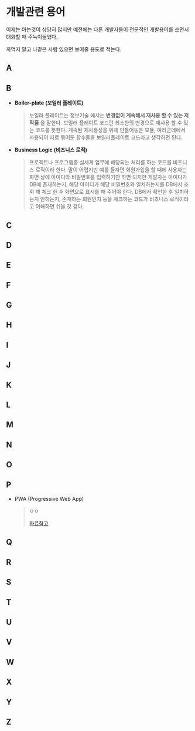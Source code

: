 # 개발관련 용어



이제는 아는것이 상당히 많지만 예전에는 다른 개발자들이 전문적인 개발용어를 쓰면서 대화할 때 주눅이들었다.

까먹지 말고 나같은 사람 있으면 보여줄 용도로 적는다.



## A

## B

- **Boiler-plate (보일러 플레이트)**

   >보일러 플레이트는 정보기술 에서는 **변경없이 계속해서 재사용 할 수 있는 저작품** 을 말한다.
   >보일러 플레이트 코드란 최소한의 변경으로 재사용 할 수 있는 코드를 뜻한다.
   >계속된 재사용성을 위해 만들어놓은 모듈, 여러군데에서 사용되어 따로 묶어둔 함수들을 보일러플레이트 코드라고 생각하면 된다.

- **Business Logic (비즈니스 로직)**

  >프로젝트나 프로그램중 실세계 업무에 해당되는 처리를 하는 코드를 비즈니스 로직이라 한다.
  말이 어렵지만 예를 들자면 회원가입을 할 때에 사용자는 화면 상에 아이디와 비밀번호를 입력하기만 하면 되지만 개발자는 아이디가 DB에 존재하는지, 해당 아이디가 해당 비밀번호와 일치하는지를 DB에서 조회 해 체크 한 후 화면으로 표시를 해 주어야 한다. DB에서 확인한 후 일치하는지 안하는지, 존재하는 회원인지 등을 체크하는 코드가 비즈니스 로직이라고 이해하면 쉬울 것 같다.



## C



## D



## E



## F



## G



## H



## I



## J



## K



## L



## M



## N



## O



## P

- PWA (Progressive Web App)

  > ㅇㅇ
  >
  > [자료참고](https://webactually.com/2017/09/%EC%9B%B9-%ED%94%84%EB%A1%9C%EC%A0%9D%ED%8A%B8%EB%8A%94-pwa%EC%9D%B4%EC%96%B4%EC%95%BC-%ED%95%9C%EB%8B%A41/)

## Q



## R



## S



## T



## U



## V





## W



## X



## Y



## Z

